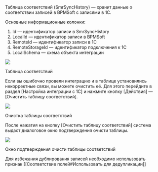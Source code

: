 Таблица соответствий (SmrSyncHistory) — хранит данные о соответствии записей в BPMSoft с записями в 1С.

Основные информационные колонки:

1. Id — идентификатор записи в SmrSyncHistory
2. LocalId — идентификатор записи в BPMSoft
3. RemoteId — идентификатор записи в 1С
4. RemoteStorageId — идентификатор подключения к 1С
5. LocalSchema — схема объекта интеграции

![](https://samarasoft.com/wp-content/uploads/2018/11/1Csmrsynchistory.png)

Таблица соответствий

Если вы ошибочно провели интеграцию и в таблице установились некорректные связи, вы можете очистить её. Для этого перейдите в раздел [Настройка интеграции с 1С] и нажмите кнопку [Действия] — [Очистить таблицу соответствий].

![](https://samarasoft.com/wp-content/uploads/2018/11/1Csmrsynchistoryflash.png)

Очистка таблицы соответствий

После нажатия на кнопку [Очистить таблицу соответствий] система выдаст диалоговое окно подтверждения очисти таблицы.

![](https://samarasoft.com/wp-content/uploads/2018/11/1Csmrsynchistoryflashup.png)

Окно подтверждения очисти таблицы соответствий

Для избежания дублирования записей необходимо использовать признак [[Соответствие полей#Использовать для дедупликации]]